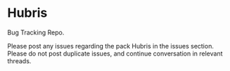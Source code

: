 # Hubris
Bug Tracking Repo.

Please post any issues regarding the pack Hubris in the issues section. Please do not post duplicate issues, and continue conversation in relevant threads.
